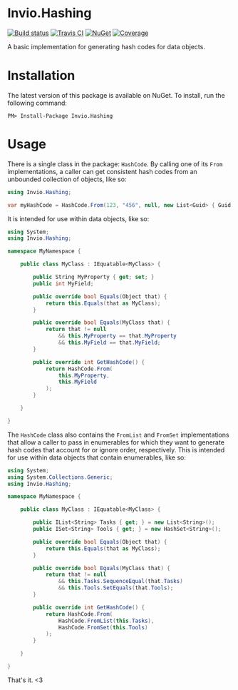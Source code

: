 # Invio.Hashing

[![Build status](https://ci.appveyor.com/api/projects/status/ueypws72uce5p3wc/branch/master?svg=true)](https://ci.appveyor.com/project/invio/invio-hashing/branch/master)
[![Travis CI](https://img.shields.io/travis/invio/Invio.Hashing.svg?maxAge=3600&label=travis)](https://travis-ci.org/invio/Invio.Hashing)
[![NuGet](https://img.shields.io/nuget/v/Invio.Hashing.svg)](https://www.nuget.org/packages/Invio.Hashing/)
[![Coverage](https://coveralls.io/repos/github/invio/Invio.Hashing/badge.svg?branch=master)](https://coveralls.io/github/invio/Invio.Hashing?branch=master)

A basic implementation for generating hash codes for data objects.

# Installation
The latest version of this package is available on NuGet. To install, run the following command:

```
PM> Install-Package Invio.Hashing
```

# Usage

There is a single class in the package: `HashCode`. By calling one of its `From` implementations, a caller can get consistent hash codes from an unbounded collection of objects, like so:

```csharp
using Invio.Hashing;

var myHashCode = HashCode.From(123, "456", null, new List<Guid> { Guid.NewGuid() });
```

It is intended for use within data objects, like so:

```csharp
using System;
using Invio.Hashing;

namespace MyNamespace {

    public class MyClass : IEquatable<MyClass> {

        public String MyProperty { get; set; }
        public int MyField;

        public override bool Equals(Object that) {
            return this.Equals(that as MyClass);
        }

        public override bool Equals(MyClass that) {
            return that != null
                && this.MyProperty == that.MyProperty
                && this.MyField == that.MyField;
        }

        public override int GetHashCode() {
            return HashCode.From(
                this.MyProperty,
                this.MyField
            );
        }

    }

}
```

The `HashCode` class also contains the `FromList` and `FromSet` implementations that allow a caller to pass in enumerables for which they want to generate hash codes that account for or ignore order, respectively. This is intended for use within data objects that contain enumerables, like so:

```csharp
using System;
using System.Collections.Generic;
using Invio.Hashing;

namespace MyNamespace {

    public class MyClass : IEquatable<MyClass> {

        public IList<String> Tasks { get; } = new List<String>();
        public ISet<String> Tools { get; } = new HashSet<String>();

        public override bool Equals(Object that) {
            return this.Equals(that as MyClass);
        }

        public override bool Equals(MyClass that) {
            return that != null
                && this.Tasks.SequenceEqual(that.Tasks)
                && this.Tools.SetEquals(that.Tools);
        }

        public override int GetHashCode() {
            return HashCode.From(
                HashCode.FromList(this.Tasks),
                HashCode.FromSet(this.Tools)
            );
        }

    }

}
```

That's it. <3
